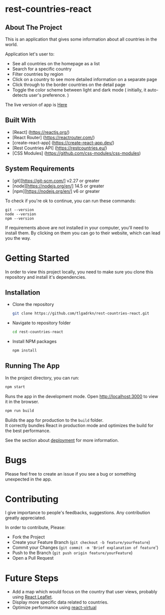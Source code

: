 # rest-countries-react

## About The Project

This is an application that gives some information about all countries in the world.

Application let's user to:

- See all countries on the homepage as a list
- Search for a specific country
- Filter countries by region
- Click on a country to see more detailed information on a separate page
- Click through to the border countries on the detail page
- Toggle the color scheme between light and dark mode ( initially, it auto-detects user's preference. )

The live version of app is [Here](https://rest-countries-react-eight.vercel.app/)

## Built With

- [React] (https://reactjs.org/)
- [React Router] (https://reactrouter.com/)
- [create-react-app] (https://create-react-app.dev/)
- [Rest Countries API] (https://restcountries.eu/)
- [CSS Modules] (https://github.com/css-modules/css-modules)

## System Requirements

- [git][https://git-scm.com/] v2.27 or greater
- [node][https://nodejs.org/en/] 14.5 or greater
- [npm][https://nodejs.org/en/] v6 or greater

To check if you're ok to continue, you can run these commands:

```
git --version
node --version
npm --version
```

If requirements above are not installed in your computer, you'll need to install them. By clicking on them you can go to their website, which can lead you the way.

<!-- GETTING STARTED -->

# Getting Started

In order to view this project locally, you need to make sure you clone this repository and install it's dependencies.

## Installation

- Clone the repository

  ```sh
  git clone https://github.com/tlgadrkn/rest-countries-react.git
  ```

- Navigate to repository folder
  ```sh
  cd rest-countries-react
  ```
- Install NPM packages
  ```sh
  npm install
  ```

## Running The App

In the project directory, you can run:

```sh
npm start
```

Runs the app in the development mode. Open [http://localhost:3000](http://localhost:3000) to view it in the browser.

```sh
npm run build
```

Builds the app for production to the `build` folder.<br />
It correctly bundles React in production mode and optimizes the build for the best performance.

See the section about [deployment](https://facebook.github.io/create-react-app/docs/deployment) for more information.

# Bugs <br>

Please feel free to create an issue if you see a bug or something unexpected in the app.

# Contributing <br>

I give importance to people's feedbacks, suggestions. Any contribution greatly appreciated.

In order to contribute, Please:

- Fork the Project
- Create your Feature Branch (`git checkout -b feature/yourFeature`)
- Commit your Changes (`git commit -m 'Brief explanation of feature`')
- Push to the Branch (`git push origin feature/yourFeature`)
- Open a Pull Request

# Future Steps

- Add a map which would focus on the country that user views, probably using [React Leaflet](https://react-leaflet.js.org/).
- Display more specific data related to countries.
- Optimize performance using [react-virtual](https://github.com/tannerlinsley/react-virtual)
